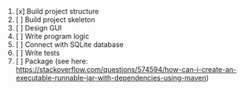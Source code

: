 1. [x] Build project structure
2. [ ] Build project skeleton
3. [ ] Design GUI
4. [ ] Write program logic
5. [ ] Connect with SQLite database
6. [ ] Write tests
7. [ ] Package (see here: https://stackoverflow.com/questions/574594/how-can-i-create-an-executable-runnable-jar-with-dependencies-using-maven)
